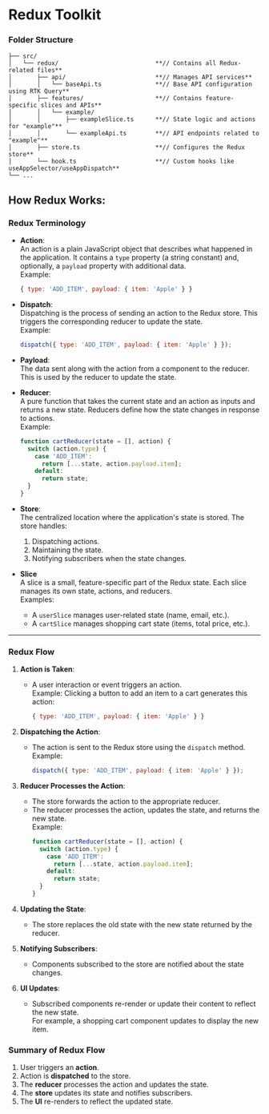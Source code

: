 # Redux Toolkit

### Folder Structure

```plaintext
├── src/
│   └── redux/                           **// Contains all Redux-related files**
│       ├── api/                         **// Manages API services**
│       │   └── baseApi.ts               **// Base API configuration using RTK Query**
│       ├── features/                    **// Contains feature-specific slices and APIs**
│       │   └── example/                 
│       │       ├── exampleSlice.ts      **// State logic and actions for "example"**
│       │       └── exampleApi.ts        **// API endpoints related to "example"**
│       ├── store.ts                     **// Configures the Redux store**
│       └── hook.ts                      **// Custom hooks like useAppSelector/useAppDispatch**
└── ...
```

## How Redux Works:

### Redux Terminology

- **Action**:  
  An action is a plain JavaScript object that describes what happened in the application. It contains a `type` property (a string constant) and, optionally, a `payload` property with additional data.  
  Example:  
  ```javascript
  { type: 'ADD_ITEM', payload: { item: 'Apple' } }
  ```

- **Dispatch**:  
  Dispatching is the process of sending an action to the Redux store. This triggers the corresponding reducer to update the state.  
  Example:  
  ```javascript
  dispatch({ type: 'ADD_ITEM', payload: { item: 'Apple' } });
  ```

- **Payload**:  
  The data sent along with the action from a component to the reducer. This is used by the reducer to update the state.

- **Reducer**:  
  A pure function that takes the current state and an action as inputs and returns a new state. Reducers define how the state changes in response to actions.  
  Example:  
  ```javascript
  function cartReducer(state = [], action) {
    switch (action.type) {
      case 'ADD_ITEM':
        return [...state, action.payload.item];
      default:
        return state;
    }
  }
  ```

- **Store**:  
  The centralized location where the application's state is stored. The store handles:
  1. Dispatching actions.
  2. Maintaining the state.
  3. Notifying subscribers when the state changes.

- **Slice**  
  A slice is a small, feature-specific part of the Redux state. Each slice manages its own state, actions, and reducers.  
  Examples:  
  - A `userSlice` manages user-related state (name, email, etc.).  
  - A `cartSlice` manages shopping cart state (items, total price, etc.).

---

### Redux Flow

1. **Action is Taken**:  
   - A user interaction or event triggers an action.  
     Example: Clicking a button to add an item to a cart generates this action:  
     ```javascript
     { type: 'ADD_ITEM', payload: { item: 'Apple' } }
     ```

2. **Dispatching the Action**:  
   - The action is sent to the Redux store using the `dispatch` method.  
     Example:  
     ```javascript
     dispatch({ type: 'ADD_ITEM', payload: { item: 'Apple' } });
     ```

3. **Reducer Processes the Action**:  
   - The store forwards the action to the appropriate reducer.  
   - The reducer processes the action, updates the state, and returns the new state.  
     Example:  
     ```javascript
     function cartReducer(state = [], action) {
       switch (action.type) {
         case 'ADD_ITEM':
           return [...state, action.payload.item];
         default:
           return state;
       }
     }
     ```

4. **Updating the State**:  
   - The store replaces the old state with the new state returned by the reducer.

5. **Notifying Subscribers**:  
   - Components subscribed to the store are notified about the state changes.

6. **UI Updates**:  
   - Subscribed components re-render or update their content to reflect the new state.  
     For example, a shopping cart component updates to display the new item.


### Summary of Redux Flow

1. User triggers an **action**.  
2. Action is **dispatched** to the store.  
3. The **reducer** processes the action and updates the state.  
4. The **store** updates its state and notifies subscribers.  
5. The **UI** re-renders to reflect the updated state.













